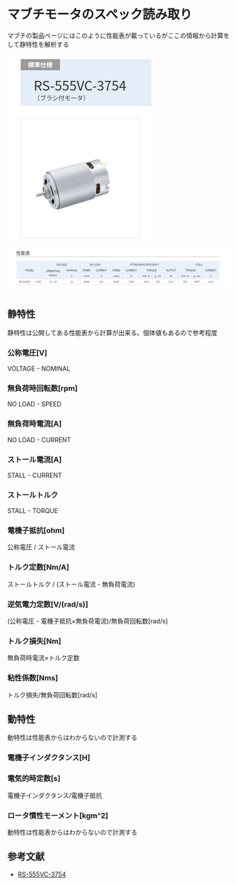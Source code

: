 # マブチモータのスペック読み取り

マブチの製品ページにはこのように性能表が載っているがここの情報から計算をして静特性を解析する

![](img/2022-10-18-16-43-29.png)

![](img/2022-10-18-16-43-54.png)

## 静特性
静特性は公開してある性能表から計算が出来る。個体値もあるので参考程度
### 公称電圧[V]
VOLTAGE - NOMINAL
### 無負荷時回転数[rpm]
NO LOAD - SPEED
### 無負荷時電流[A]
NO LOAD - CURRENT
### ストール電流[A]
STALL - CURRENT
### ストールトルク
STALL - TORQUE
### 電機子抵抗[ohm]
公称電圧 / ストール電流
### トルク定数[Nm/A]
ストールトルク / (ストール電流 - 無負荷電流)
### 逆気電力定数[V/(rad/s)]
(公称電圧 - 電機子抵抗×無負荷電流)/無負荷回転数[rad/s]
### トルク損失[Nm]
無負荷時電流×トルク定数
### 粘性係数[Nms]
トルク損失/無負荷回転数[rad/s]

## 動特性
動特性は性能表からはわからないので計測する
### 電機子インダクタンス[H]
### 電気的時定数[s]
電機子インダクタンス/電機子抵抗
### ロータ慣性モーメント[kgm^2]
動特性は性能表からはわからないので計測する

## 参考文献
- [RS-555VC-3754](https://product.mabuchi-motor.co.jp/detail.html?id=119)